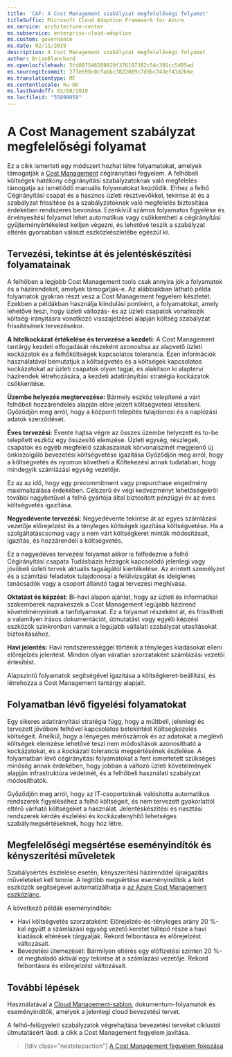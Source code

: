 ```yaml
---
title: 'CAF: A Cost Management szabályzat megfelelőségi folyamat'
titleSuffix: Microsoft Cloud Adoption Framework for Azure
ms.service: architecture-center
ms.subservice: enterprise-cloud-adoption
ms.custom: governance
ms.date: 02/11/2019
description: A Cost Management szabályzat megfelelőségi folyamat
author: BrianBlanchard
ms.openlocfilehash: 5fd007546589020f376107382c54c391cc5d05ad
ms.sourcegitcommit: 273e690c0cfabbc3822089c7d8bc743ef41d2b6e
ms.translationtype: MT
ms.contentlocale: hu-HU
ms.lasthandoff: 02/08/2019
ms.locfileid: "55899058"
---
```

# <a name="cost-management-policy-compliance-processes"></a>A Cost Management szabályzat megfelelőségi folyamat

Ez a cikk ismerteti egy módszert hozhat létre folyamatokat, amelyek támogatják a [Cost Management](./overview.md) cégirányítási fegyelem. A felhőbeli költségek hatékony cégirányítási szabályzatoknak való megfelelés támogatja az ismétlődő manuális folyamatokat kezdődik. Ehhez a felhő Cégirányítási csapat és a hasznos üzleti résztvevőkkel, tekintse át és a szabályzat frissítése és a szabályzatoknak való megfelelés biztosítása érdekében rendszeres bevonása. Ezenkívül számos folyamatos figyelése és érvényesítési folyamat lehet automatikus vagy csökkentheti a cégirányítási gyűjteményértékelést kelljen végezni, és lehetővé teszik a szabályzat eltérés gyorsabban választ eszközkészletébe egészül ki.

## <a name="planning-review-and-reporting-processes"></a>Tervezési, tekintse át és jelentéskészítési folyamatainak

A felhőben a legjobb Cost Management tools csak annyira jók a folyamatok és a házirendeket, amelyek támogatják-e. Az alábbiakban látható példa folyamatok gyakran részt vesz a Cost Management fegyelem készletét. Ezekben a példákban használja kiindulási pontként, a folyamatokat, amely lehetővé teszi, hogy üzleti változás- és az üzleti csapatok vonatkozik költség-irányításra vonatkozó visszajelzései alapján költség szabályzat frissítésének tervezésekor.

**A hitelkockázat értékelése és tervezése a kezdeti**: A Cost Management tantárgy kezdeti elfogadását részeként azonosítsa az alapvető üzleti kockázatok és a felhőköltségek kapcsolatos tolerancia. Ezen információk használatával bemutatjuk a költségvetés és a költségek kapcsolatos kockázatokat az üzleti csapatok olyan tagjai, és alakítson ki alaptervi házirendek létrehozására, a kezdeti adatirányítási stratégia kockázatok csökkentése.

**Üzembe helyezés megtervezése:** Bármely eszköz telepítené a várt felhőbeli hozzárendelés alapján előre jelzett költségvetési létesíteni. Győződjön meg arról, hogy a központi telepítés tulajdonosi és a naplózási adatok szerződését.  

**Éves tervezési:** Évente hajtsa végre az összes üzembe helyezett és to-be telepített eszköz egy összesítő elemzése. Üzleti egység, részlegek, csapatok és egyéb megfelelő szakaszainak körvonalszínét megjelenő új önkiszolgáló bevezetési költségvetése igazítása Győződjön meg arról, hogy a költségvetés és nyomon követheti a Költekezési annak tudatában, hogy mindegyik számlázási egység vezetője.

Ez az az idő, hogy egy precommitment vagy prepurchase engedmény maximalizálása érdekében. Célszerű év végi kedvezményt lehetőségekről további nagybetűvel a felhő gyártója által biztosított pénzügyi év az éves költségvetés igazítása.

**Negyedévente tervezési:** Negyedévente tekintse át az egyes számlázási vezetője előrejelzést és a tényleges költségek igazítása költségvetése. Ha a szolgáltatáscsomag vagy a nem várt költségkeret minták módosításait, igazítás, és hozzárendeli a költségvetés.

Ez a negyedéves tervezési folyamat akkor is felfedeznie a felhő Cégirányítási csapata Tudásbázis hézagok kapcsolódó jelenlegi vagy jövőbeli üzleti tervek aktuális tagságától kiértékelése. Az érintett személyzet és a számítási feladatok tulajdonosai a felülvizsgálat és ideiglenes tanácsadók vagy a csoport állandó tagjai tervezési meghívása.

**Oktatást és képzést**: Bi-havi alapon ajánlat, hogy az üzleti és informatikai szakemberek naprakészek a Cost Management legújabb házirend követelményeinek a tanfolyamokat. Ez a folyamat részeként át, és frissítheti a valamilyen írásos dokumentációt, útmutatást vagy egyéb képzési eszközök szinkronban vannak a legújabb vállalati szabályzat utasításokat biztosításához.

**Havi jelentés:** Havi rendszerességgel történik a tényleges kiadásokat elleni előrejelzés jelentést. Minden olyan váratlan szorzataként számlázási vezetői értesítést.

Alapszintű folyamatok segítségével igazítása a költségkeret-beállítási, és létrehozza a Cost Management tantárgy alapjait.

## <a name="ongoing-monitoring-processes"></a>Folyamatban lévő figyelési folyamatokat

Egy sikeres adatirányítási stratégia függ, hogy a múltbeli, jelenlegi és tervezett jövőbeni felhővel kapcsolatos betekintést Költségkezelés költségeit. Anélkül, hogy a lényeges mérőszámok és az adatokat a meglévő költségek elemzése lehetővé teszi nem módosítások azonosítható a kockázatokat, és a kockázati tolerancia megsértésének észlelése. A folyamatban lévő cégirányítási folyamatokat a fent ismertetett szükséges minőség annak érdekében, hogy jobban a változó üzleti követelmények alapján infrastruktúra védelmét, és a felhőbeli használati szabályzat módosíthatók.

Győződjön meg arról, hogy az IT-csoportoknak valósította automatikus rendszerek figyeléséhez a felhő költségeit, és nem tervezett gyakorlattól eltérő várható költségeket a használat. Jelentéskészítési és riasztási rendszerek kérdés észlelési és kockázatenyhítő lehetséges szabálymegsértéseknek, hogy hoz létre.

## <a name="compliance-violation-triggers-and-enforcement-actions"></a>Megfelelőségi megsértése eseményindítók és kényszerítési műveletek

Szabálysértés észlelése esetén, kényszerítési házirenddel újraigazítás műveleteket kell tennie. A legtöbb megsértése eseményindítók a leírt eszközök segítségével automatizálhatja a [az Azure Cost Management eszközlánc](toolchain.md).

A következő példák eseményindítók:

* Havi költségvetés szorzataként: Előrejelzés-és-tényleges arány 20 %-kal együtt a számlázási egység vezető keretet túllépő része a havi kiadások eltérések tárgyalják. Rekord felbontásra és előrejelzést változásait.
* Bevezetési ütemezését: Bármilyen eltérés egy előfizetési szinten 20 %-ot meghaladó aktivál egy tekintse át a számlázási vezetője. Rekord felbontásra és előrejelzést változásait.

## <a name="next-steps"></a>További lépések

Használatával a [Cloud Management-sablon](./template.md), dokumentum-folyamatok és eseményindítók, amelyek a jelenlegi cloud bevezetési tervet.

A felhő-felügyeleti szabályzatok végrehajtása bevezetési terveket ciklustól útmutatásért lásd: a cikk a Cost Management fegyelem javítása.

> [!div class="nextstepaction"]
> [A Cost Management fegyelem fokozása](./discipline-improvement.md)
